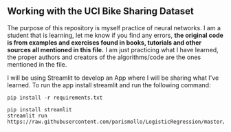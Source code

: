 
## Working with the UCI Bike Sharing Dataset

The purpose of this repository is myself practice of neural networks. I am a student that is learning, let me know if you find any errors, **the original code is from examples and exercises found in books, tutorials and other sources all mentioned in this file.** I am just practicing what I have learned, the proper authors and creators of the algorithms/code are the ones mentioned in the file.

I will be using Streamlit to develop an App where I will be sharing what I've learned. To run the app install streamlit and run the following command:


```
pip install -r requirements.txt

pip install streamlit
streamlit run https://raw.githubusercontent.com/parismollo/LogisticRegression/master/logistic_regression.py
```
